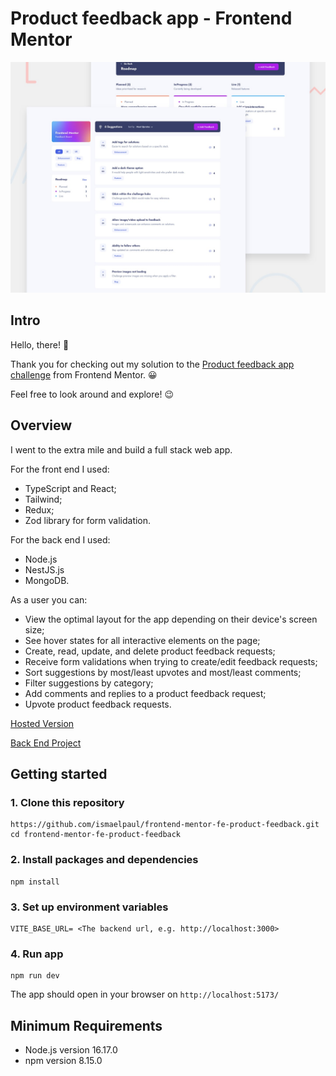 # Product feedback app - Frontend Mentor

![Design preview for the Product feedback app coding challenge](./src/assets/preview.jpg)

## Intro

Hello, there! 👋

Thank you for checking out my solution to the [Product feedback app challenge](https://www.frontendmentor.io/challenges/product-feedback-app-wbvUYqjR6) from Frontend Mentor. 😀

Feel free to look around and explore! 😉

## Overview

I went to the extra mile and build a full stack web app.

For the front end I used:

- TypeScript and React;
- Tailwind;
- Redux;
- Zod library for form validation.

For the back end I used:

- Node.js
- NestJS.js
- MongoDB.

As a user you can:

- View the optimal layout for the app depending on their device's screen size;
- See hover states for all interactive elements on the page;
- Create, read, update, and delete product feedback requests;
- Receive form validations when trying to create/edit feedback requests;
- Sort suggestions by most/least upvotes and most/least comments;
- Filter suggestions by category;
- Add comments and replies to a product feedback request;
- Upvote product feedback requests.

[Hosted Version](https://fe-product-feedback.netlify.app/)

[Back End Project](https://github.com/ismaelpaul/frontend-mentor-be-product-feedback)

## Getting started

### 1. Clone this repository

```
https://github.com/ismaelpaul/frontend-mentor-fe-product-feedback.git
cd frontend-mentor-fe-product-feedback
```

### 2. Install packages and dependencies

```
npm install
```

### 3. Set up environment variables

```
VITE_BASE_URL= <The backend url, e.g. http://localhost:3000>
```

### 4. Run app

```
npm run dev
```

The app should open in your browser on `http://localhost:5173/`

## Minimum Requirements

<ul>
    <li>Node.js version 16.17.0</li>
    <li>npm version 8.15.0</li>
</ul>

<br>
